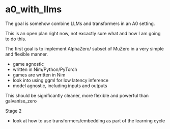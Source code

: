 # a0_with_llms


The goal is somehow combine LLMs and transformers in an A0 setting.

This is an open plan right now, not excactly sure what and how I am going to do this.

The first goal is to implement AlphaZero/ subset of MuZero in a very simple and flexible manner.

* game agnostic
* written in Nim/Python/PyTorch
* games are written in Nim
* look into using ggml for low latency inference
* model agnostic, including inputs and outputs
  
This should be significantly cleaner, more flexible and powerful than galvanise_zero

Stage 2

- look at how to use transformers/embedding as part of the learning cycle


